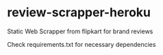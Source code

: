 # review-scrapper-heroku
Static Web Scrapper from flipkart for brand reviews 

Check requirements.txt for necessary dependencies
